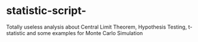 # statistic-script-
Totally useless analysis about Central Limit Theorem, Hypothesis Testing, t-statistic and some examples for Monte Carlo Simulation

